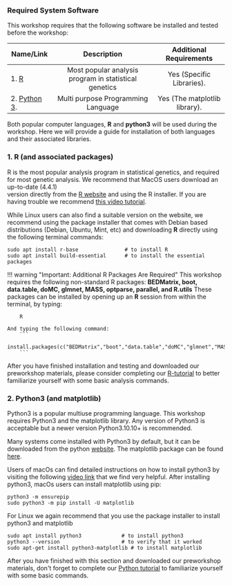 [//]: ![Screenshot](img/sib1.jpg)


### Required System Software 
This workshop requires that the following software be installed and tested before the workshop: 


| Name/Link | Description  | Additional Requirements 
| -----------------|:----------:|:----------:|
| 1. [R](https://www.r-project.org/) | Most popular analysis program  in statistical genetics | Yes (Specific Libraries).  
| 2. [Python 3](https://www.python.org/downloads/).  | Multi purpose Programming Language | Yes (The matplotlib library).  


Both popular computer languages, **R** and **python3** will be used during the workshop.  Here we will 
provide a guide for installation of both languages and their associated libraries. 



### 1. R (and associated packages) 
R is the most popular analysis program in statistical genetics, and required for most genetic analysis.  We recommend that MacOS users download an up-to-date (4.4.1)  
version directly from the [R website](https://cloud.r-project.org/) and using the R installer.  If you are having trouble we recommend [this video tutorial](https://www.youtube.com/watch?v=I5WIMX4LK8M). 

While Linux users can also find a suitable version on the website, we recommend using the package installer that comes with Debian based distributions (Debian, Ubuntu, Mint, etc) 
and downloading **R** directly using the following terminal commands: 

    sudo apt install r-base               # to install R 
    sudo apt install build-essential      # to install the essential packages 



!!! warning "Important: Additional R Packages Are Required"
    This workshop requires the following non-standard R packages: **BEDMatrix, boot, data.table, doMC, glmnet, MASS, optparse, parallel, and R.utils**
    These packages can be installed by opening up an **R** session from within the terminal, by typing:  

        R 

    And typing the following command: 
        ```
        install.packages(c("BEDMatrix","boot","data.table","doMC","glmnet","MASS","optparse","parallel","R.utils"))
        ```

After you have finished installation and testing and downloaded our preworkshop materials, please consider 
completing our [R-tutorial](tut_R.md) to better familiarize yourself with some basic analysis commands. 




### 2. Python3 (and matplotlib) 
Python3 is a popular multiuse programming language.  This workshop requires Python3 and the matplotlib library.  Any version of Python3 is acceptable 
but a newer version Python3.10.10+ is recommended. 

Many systems come installed with Python3 by default, but it can be downloaded from the python [website](https://www.python.org/downloads/).  The matplotlib package can be found [here](https://matplotlib.org/stable/users/installing/index.html).  

Users of macOs can find detailed instructions on how to install python3 by visiting the following [video link](https://www.youtube.com/watch?v=NmB1AwF3G3k) that we find very helpful.  After installing python3, macOs users can install matplotlib using pip:  

    python3 -m ensurepip 
    sudo python3 -m pip install -U matplotlib 

For Linux we again recommend that you use the package installer to install python3 and matplotlib  

    sudo apt install python3             # to install python3
    python3 --version                    # to verify that it worked
    sudo apt-get install python3-matplotlib # to install matplotlib 


After you have finished with this section and downloaded our preworkshop materials, don't forget to complete our 
[Python tutorial](tut_python.md) to familiarize yourself with some basic commands.  

